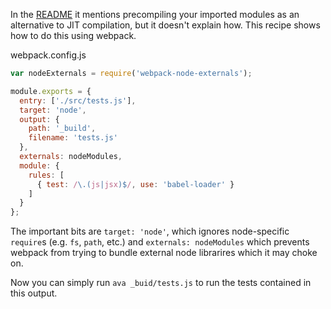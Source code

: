 In the [README](https://github.com/avajs/ava#transpiling-imported-modules) it mentions precompiling your imported modules as an alternative to JIT compilation, but it doesn't explain how. This recipe shows how to do this using webpack.

webpack.config.js
```js
var nodeExternals = require('webpack-node-externals');

module.exports = {
  entry: ['./src/tests.js'],
  target: 'node',
  output: {
    path: '_build',
    filename: 'tests.js'
  },
  externals: nodeModules,
  module: {
    rules: [
      { test: /\.(js|jsx)$/, use: 'babel-loader' }
    ]
  }
};
```

The important bits are `target: 'node'`, which ignores node-specific `require`s (e.g. `fs`, `path`, etc.) and `externals: nodeModules` which prevents webpack from trying to bundle external node librarires which it may choke on.

Now you can simply run `ava _buid/tests.js` to run the tests contained in this output.

